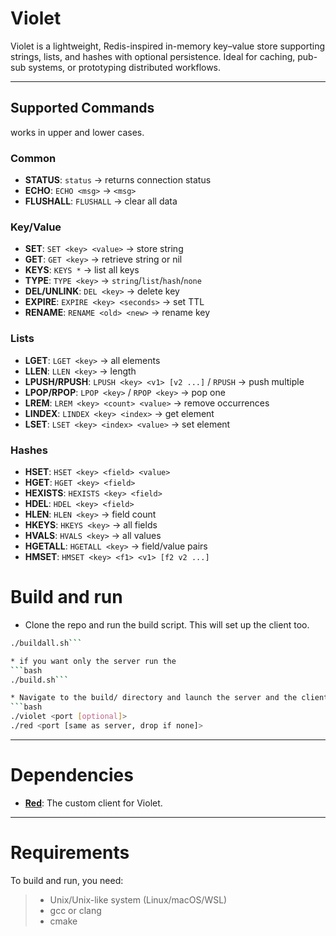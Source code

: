 # Violet
Violet is a lightweight, Redis-inspired in-memory key–value store supporting strings, lists, and hashes with optional persistence. Ideal for caching, pub-sub systems, or prototyping distributed workflows.

---

## Supported Commands
works in upper and lower cases.
### Common
* **STATUS**: `status` → returns connection status
* **ECHO**: `ECHO <msg>` → `<msg>`
* **FLUSHALL**: `FLUSHALL` → clear all data

### Key/Value
* **SET**: `SET <key> <value>` → store string
* **GET**: `GET <key>` → retrieve string or nil
* **KEYS**: `KEYS *` → list all keys
* **TYPE**: `TYPE <key>` → `string`/`list`/`hash`/`none`
* **DEL/UNLINK**: `DEL <key>` → delete key
* **EXPIRE**: `EXPIRE <key> <seconds>` → set TTL
* **RENAME**: `RENAME <old> <new>` → rename key

### Lists
* **LGET**: `LGET <key>` → all elements
* **LLEN**: `LLEN <key>` → length
* **LPUSH/RPUSH**: `LPUSH <key> <v1> [v2 ...]` / `RPUSH` → push multiple
* **LPOP/RPOP**: `LPOP <key>` / `RPOP <key>` → pop one
* **LREM**: `LREM <key> <count> <value>` → remove occurrences
* **LINDEX**: `LINDEX <key> <index>` → get element
* **LSET**: `LSET <key> <index> <value>` → set element

### Hashes
* **HSET**: `HSET <key> <field> <value>`
* **HGET**: `HGET <key> <field>`
* **HEXISTS**: `HEXISTS <key> <field>`
* **HDEL**: `HDEL <key> <field>`
* **HLEN**: `HLEN <key>` → field count
* **HKEYS**: `HKEYS <key>` → all fields
* **HVALS**: `HVALS <key>` → all values
* **HGETALL**: `HGETALL <key>` → field/value pairs
* **HMSET**: `HMSET <key> <f1> <v1> [f2 v2 ...]`


# Build and run
* Clone the repo and run the build script. This will set up the client too. 
```bash
./buildall.sh```

* if you want only the server run the 
```bash
./build.sh```

* Navigate to the build/ directory and launch the server and the client 
```bash
./violet <port [optional]>
./red <port [same as server, drop if none]>
```





---

# Dependencies

* **[Red](https://github.com/Probatio-Diabolica/Red)**: The custom client for Violet.

---

# Requirements
To build and run, you need:
>* Unix/Unix-like system (Linux/macOS/WSL)
>* gcc or clang
>* cmake